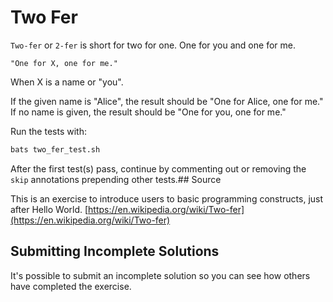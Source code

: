 # Two Fer

`Two-fer` or `2-fer` is short for two for one. One for you and one for me.

```text
"One for X, one for me."
```

When X is a name or "you".

If the given name is "Alice", the result should be "One for Alice, one for me."
If no name is given, the result should be "One for you, one for me."



Run the tests with:

```bash
bats two_fer_test.sh
```

After the first test(s) pass, continue by commenting out or removing the `skip` annotations prepending other tests.## Source

This is an exercise to introduce users to basic programming constructs, just after Hello World. [https://en.wikipedia.org/wiki/Two-fer](https://en.wikipedia.org/wiki/Two-fer)

## Submitting Incomplete Solutions
It's possible to submit an incomplete solution so you can see how others have completed the exercise.
